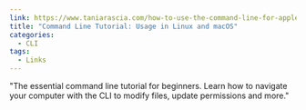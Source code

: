 ```yaml
---
link: https://www.taniarascia.com/how-to-use-the-command-line-for-apple-macos-and-linux/
title: "Command Line Tutorial: Usage in Linux and macOS"
categories:
  - CLI
tags:
  - Links
---
```


"The essential command line tutorial for beginners. Learn how to navigate your computer with the CLI to modify files, update permissions and more."
